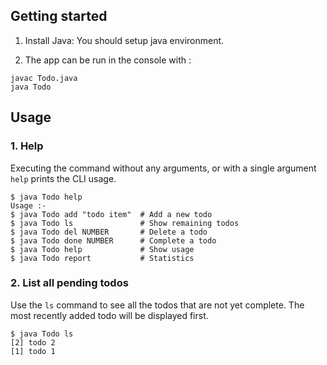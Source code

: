 ## Getting started

1. Install Java: You should setup java environment.

2. The app can be run in the console with :

```
javac Todo.java
java Todo
```

## Usage

### 1. Help

Executing the command without any arguments, or with a single argument `help` prints the CLI usage.

```
$ java Todo help
Usage :-
$ java Todo add "todo item"  # Add a new todo
$ java Todo ls               # Show remaining todos
$ java Todo del NUMBER       # Delete a todo
$ java Todo done NUMBER      # Complete a todo
$ java Todo help             # Show usage
$ java Todo report           # Statistics
```

### 2. List all pending todos

Use the `ls` command to see all the todos that are not yet complete. The most recently added todo will be displayed first.

```
$ java Todo ls
[2] todo 2
[1] todo 1
```